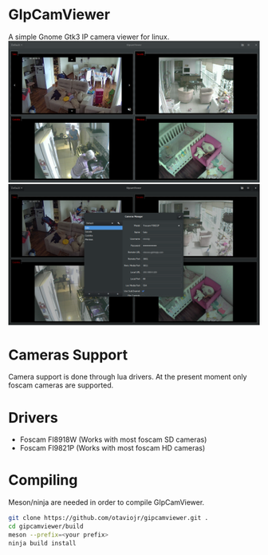 # GIpCamViewer
A simple Gnome Gtk3 IP camera viewer for linux.
![screenshot](./screenshot.png?raw=true "Screenshot")
![screenshot](./screenshot1.png?raw=true "Screenshot")

# Cameras Support
Camera support is done through lua drivers. At the present moment only foscam cameras are supported.

# Drivers
- Foscam FI8918W (Works with most foscam SD cameras)
- Foscam FI9821P (Works with most foscam HD cameras)

# Compiling
Meson/ninja are needed in order to compile GIpCamViewer.

```bash
git clone https://github.com/otaviojr/gipcamviewer.git .
cd gipcamviewer/build
meson --prefix=<your prefix>
ninja build install
```
